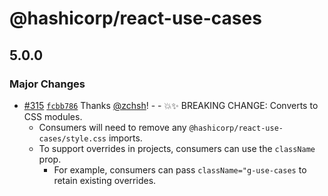 # @hashicorp/react-use-cases

## 5.0.0

### Major Changes

- [#315](https://github.com/hashicorp/react-components/pull/315) [`fcbb786`](https://github.com/hashicorp/react-components/commit/fcbb786bc55e37ee5742e0dd3fc8e08a895cff4e) Thanks [@zchsh](https://github.com/zchsh)! - - 💥✨ BREAKING CHANGE: Converts to CSS modules.
  - Consumers will need to remove any `@hashicorp/react-use-cases/style.css` imports.
  - To support overrides in projects, consumers can use the `className` prop.
    - For example, consumers can pass `className="g-use-cases` to retain existing overrides.
